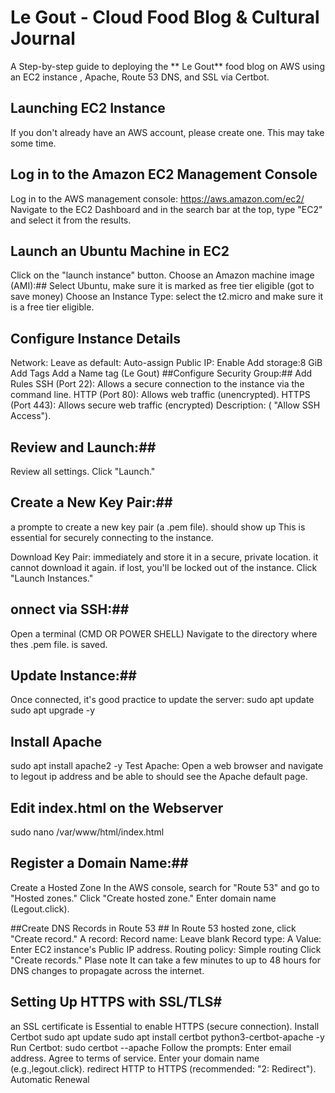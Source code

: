 
# Le Gout - Cloud Food Blog & Cultural Journal
A Step-by-step guide to deploying the ** Le Gout** food blog on AWS using an EC2 instance , Apache, Route 53 DNS, and SSL via Certbot.


## Launching EC2 Instance ##
If you don't already have an AWS account, please create one. This may take some time.
## Log in to the Amazon EC2 Management Console ##
Log in to the AWS management console: https://aws.amazon.com/ec2/
Navigate to the EC2 Dashboard and in the search bar at the top, type "EC2" and select it from the
results.
## Launch an Ubuntu Machine in EC2 ##
Click on the "launch instance" button.
Choose an Amazon machine image (AMI):##
Select Ubuntu, make sure it is marked as free tier eligible (got to save money)
Choose an Instance Type: select the t2.micro and make sure it is a free tier eligible.
## Configure Instance Details ##
Network: Leave as default:
Auto-assign Public IP: Enable 
Add storage:8 GiB
Add Tags Add a Name tag (Le Gout)
##Configure Security Group:##
Add Rules SSH (Port 22): Allows a secure connection to the instance via the command line.
HTTP (Port 80): Allows web traffic (unencrypted).
HTTPS (Port 443): Allows secure web traffic (encrypted)
Description: ( "Allow SSH Access").
## Review and Launch:##
Review all settings.
Click "Launch."
## Create a New Key Pair:##
a prompte to create a new key pair (a .pem file). should show up
This is essential for securely connecting to the instance.

Download Key Pair: immediately and store it in a secure, private location. it cannot download it again. if lost, you'll be locked out of the instance.
Click "Launch Instances."
## onnect via SSH:##
Open a terminal (CMD OR POWER SHELL)
Navigate to the directory where thes .pem file. is saved.

## Update Instance:##
Once connected, it's good practice to update the server:
sudo apt update
sudo apt upgrade -y

## Install Apache ##

sudo apt install apache2 -y
Test Apache: Open a web browser and navigate to legout ip address and be able to should see the Apache default page.


## Edit index.html on the Webserver ##
sudo nano /var/www/html/index.html

## Register a Domain Name:##
Create a Hosted Zone
In the AWS console, search for "Route 53" and go to "Hosted zones."
Click "Create hosted zone."
Enter domain name (Legout.click).

##Create DNS Records in Route 53 ##
In Route 53 hosted zone, click "Create record."
A record:
Record name: Leave blank 
Record type: A
Value: Enter  EC2 instance's Public IP address.
Routing policy: Simple routing
Click "Create records."
Plase note It can take a few minutes to up to 48 hours for DNS changes to propagate across the internet.


## Setting Up HTTPS with SSL/TLS#
an SSL certificate is Essential to  enable HTTPS (secure connection).
Install Certbot 
sudo apt update
sudo apt install certbot python3-certbot-apache -y
Run Certbot:
sudo certbot --apache
Follow the prompts:
Enter email address.
Agree to terms of service.
Enter your domain name (e.g.,legout.click).
redirect HTTP to HTTPS (recommended: "2: Redirect").
Automatic Renewal


















